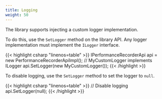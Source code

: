 ```yaml
---
title: Logging
weight: 50
---
```


The library supports injecting a custom logger implementation.

To do this, use the `SetLogger` method on the library API. Any logger implementation must implement the `ILogger` interface.

{{< highlight csharp "linenos=table" >}}
IPerformanceRecorderApi api = new PerformanceRecorderApiImpl();
// MyCustomLogger implements ILogger
api.SetLogger(new MyCustomLogger());
{{< /highlight >}}

To disable logging, use the `SetLogger` method to set the logger to `null`.

{{< highlight csharp "linenos=table" >}}
// Disable logging
api.SetLogger(null);
{{< /highlight >}}

